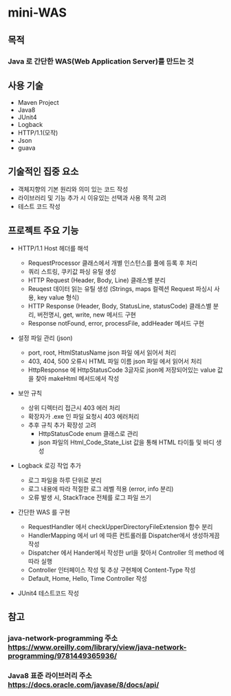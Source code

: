 # mini-WAS
목적
---
### Java 로 간단한 WAS(Web Application Server)를 만드는 것

사용 기술
---
- Maven Project
- Java8
- JUnit4
- Logback
- HTTP/1.1(모작)
- Json
- guava

기술적인 집중 요소
---
- 객체지향의 기본 원리와 의미 있는 코드 작성
- 라이브러리 및 기능 추가 시 이유있는 선택과 사용 목적 고려
- 테스트 코드 작성

프로젝트 주요 기능
---
- HTTP/1.1 Host 헤더를 해석
  - RequestProcessor 클래스에서 개별 인스턴스를 풀에 등록 후 처리
  - 쿼리 스트링, 쿠키값 파싱 유틸 생성 
  - HTTP Request (Header, Body, Line) 클래스별 분리
  - Reuqest 데이터 읽는 유틸 생성 (Strings, maps 컬렉션 Request 파싱시 사용, key value 형식)
  - HTTP Response (Header, Body, StatusLine, statusCode) 클래스별 분리, 버전명시, get, write, new 메서드 구현
  - Response notFound, error, processFile, addHeader 메서드 구현

- 설정 파일 관리 (json)
  - port, root, HtmlStatusName json 파일 에서 읽어서 처리
  - 403, 404, 500 오류시 HTML 파일 이름 json 파일 에서 읽어서 처리
  - HttpResponse 에 HttpStatusCode 3글자로 json에 저장되어있는 value 값을 찾아 makeHtml 메서드에서 작성

- 보안 규칙
  - 상위 디렉터리 접근시 403 에러 처리
  - 확장자가 .exe 인 파일 요청시 403 에러처리
  - 추후 규칙 추가 확장성 고려 
    - HttpStatusCode enum 클래스로 관리
    - json 파일의 Html_Code_State_List 값을 통해 HTML 타이틀 및 바디 생성
  
- Logback 로깅 작업 추가
  - 로그 파일을 하루 단위로 분리
  - 로그 내용에 따라 적절한 로그 레벨 적용 (error, info 분리)
  - 오류 발생 시, StackTrace 전체를 로그 파일 쓰기
  
- 간단한 WAS 를 구현
  - RequestHandler 에서 checkUpperDirectoryFileExtension 함수 분리
  - HandlerMapping 에서 url 에 따른 컨트롤러를 Dispatcher에서 생성하게끔 작성
  - Dispatcher 에서 Hander에서 작성한 url을 찾아서 Controller 의 method 에 따라 실행
  - Controller 인터페이스 작성 및 추상 구현체에 Content-Type 작성
  - Default, Home, Hello, Time Controller 작성
  
- JUnit4 테스트코드 작성

참고
---
### **java-network-programming 주소** <br/> https://www.oreilly.com/library/view/java-network-programming/9781449365936/
### **Java8 표준 라이브러리 주소** <br/> https://docs.oracle.com/javase/8/docs/api/
